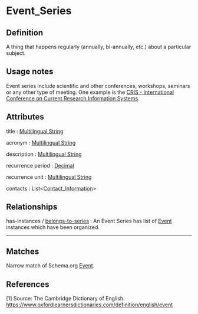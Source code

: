 # Event_Series

## Definition

A thing that happens regularly (annually, bi-annually, etc.) about a particular subject.

## Usage notes

Event series include scientific and other conferences, workshops, seminars or any other type of meeting. 
One example is the [CRIS - International Conference on Current Research Information Systems](https://www.confident-conference.org/index.php/Event_Series:10ba49ac-d068-47b4-a82c-02c18cc1a200).

## Attributes

title : [Multilingual String](../datatypes/Multilingual_String.md)

acronym : [Multilingual String](../datatypes/Multilingual_String.md)

description : [Multilingual String](../datatypes/Multilingual_String.md)

recurrence period : [Decimal](../datatypes/Decimal.md)

recurrence unit : [Multilingual String](../datatypes/Multilingual_String.md)

contacts : List<[Contact_Information](../datatypes/Contact_Information.md)>

## Relationships

<a name="rel__has-instances">has-instances</a> / [belongs-to-series](../entities/Event.md#user-content-rel__belongs-to-series) : An Event Series has list of [Event](../entities/Event.md) instances which have been organized.

---
## Matches
Narrow match of Schema.org [Event](https://schema.org/Event).

## References
<a name="fn1">\[1\]</a> Source: The Cambridge Dictionary of English. https://www.oxfordlearnersdictionaries.com/definition/english/event